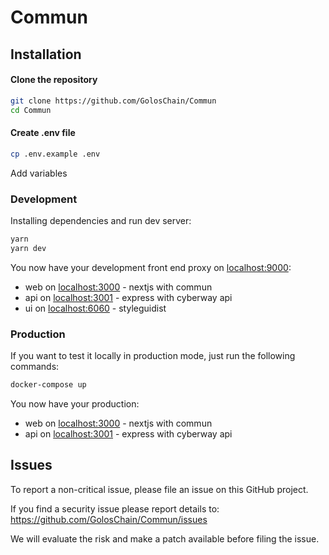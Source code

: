# Commun

## Installation

#### Clone the repository

```bash
git clone https://github.com/GolosChain/Commun
cd Commun
```

#### Create .env file

```bash
cp .env.example .env
```

Add variables

### Development

Installing dependencies and run dev server:

```bash
yarn
yarn dev
```

You now have your development front end proxy on [localhost:9000](http://localhost:9000):

- web on [localhost:3000](http://localhost:3000) - nextjs with commun
- api on [localhost:3001](http://localhost:3001) - express with cyberway api
- ui on [localhost:6060](http://localhost:6060) - styleguidist

### Production

If you want to test it locally in production mode, just run the following commands:

```bash
docker-compose up
```

You now have your production:

- web on [localhost:3000](http://localhost:3000) - nextjs with commun
- api on [localhost:3001](http://localhost:3001) - express with cyberway api

## Issues

To report a non-critical issue, please file an issue on this GitHub project.

If you find a security issue please report details to: https://github.com/GolosChain/Commun/issues

We will evaluate the risk and make a patch available before filing the issue.
